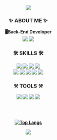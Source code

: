 <p align="center">
  <img src="https://capsule-render.vercel.app/api?type=Waving&color=gradient&customColorList=18&height=280&section=header&text=SoonjuSun&fontColor=ffffff&fontSize=90&fontAlignY=40" />
</p>

<div align="center">
  
  
### ✨ ABOUT ME ✨
<B>🖥Back-End Developer <B>
  <br>
<img src="https://img.shields.io/badge/Notion-000000?style=flat-square&logo=Notion&logoColor=white" />
<a href="https://velog.io/@dev_ssj/posts">
  <img src="https://img.shields.io/badge/Velog-20C997?style=flat-square&logo=velog&logoColor=white"/></a>
<br>
  
### 🛠 SKILLS 🛠
<img src="https://img.shields.io/badge/HTML5-E34F26?style=flat-square&logo=HTML5&logoColor=white" />
<img src="https://img.shields.io/badge/CSS3-1572B6?style=flat-square&logo=CSS3&logoColor=white" />
<img src="https://img.shields.io/badge/JavaScript-F7DF1E?style=flat-square&logo=JavaScript&logoColor=white" />
  <img src="https://img.shields.io/badge/jQuery-0769AD?style=flat-square&logo=jQuery&logoColor=white" />
    <br>
<img src="https://img.shields.io/badge/Oracle-F80000?style=flat-square&logo=Oracle&logoColor=white" />
<img src="https://img.shields.io/badge/MySQL-4479A1?style=flat-square&logo=MySQL&logoColor=white" />
<img src="https://img.shields.io/badge/Java-007396?style=flat-square&logo=java&logoColor=white" />
<img src="https://img.shields.io/badge/Spring-6DB33F?style=flat-square&logo=Spring&logoColor=white" />
<img src="https://img.shields.io/badge/Spring Boot-6DB33F?style=flat-square&logo=Springboot&logoColor=white" />


### ⚒️ TOOLS ⚒️
<img src="https://img.shields.io/badge/Visual Studio Code-007ACC?style=flat-square&logo=visualstudiocode&logoColor=white" />
<img src="https://img.shields.io/badge/GitHub-181717?style=flat-square&logo=github&logoColor=white" />
<img src="https://img.shields.io/badge/Eclipse IDE-2C2255?style=flat-square&logo=eclipseide&logoColor=white" />
<img src="https://img.shields.io/badge/IntelliJ IDEA-000000?style=flat-square&logo=intellijidea&logoColor=white" />

<br><br>

[![Top Langs](https://github-readme-stats.vercel.app/api/top-langs/?username=dev-ssj&layout=compact)](https://github.com/dev-ssj/github-readme-stats)

</div>
  
<p align="center">
  <img src="https://capsule-render.vercel.app/api?type=Waving&customColorList=18&height=160&section=footer&fontColor=ffffff&fontSize=90&fontAlignY=40" />
</p>
  
